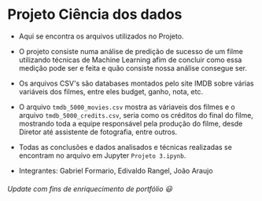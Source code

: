 # Projeto Ciência dos dados
* Aqui se encontra os arquivos utilizados no Projeto.

* O projeto consiste numa análise de predição de sucesso de um filme utilizando técnicas de Machine Learning afim de concluir como essa medição pode ser e feita e quão consiste nossa análise consegue ser.

* Os arquivos CSV's são databases montados pelo site IMDB sobre várias variáveis dos filmes, entre eles budget, ganho, nota, etc.

* O arquivo `tmdb_5000_movies.csv` mostra as váriaveis dos filmes e o arquivo `tmdb_5000_credits.csv`, seria como os créditos do final do filme, mostrando toda a equipe responsável pela produção do filme, desde Diretor até assistente de fotografia, entre outros.

* Todas as conclusões e dados analisados e técnicas realizadas se encontram no arquivo em Jupyter `Projeto 3.ipynb`.

* Integrantes: Gabriel Formario, Edivaldo Rangel, João Araujo


###### _Update com fins de enriquecimento de  portfólio_ 😃
